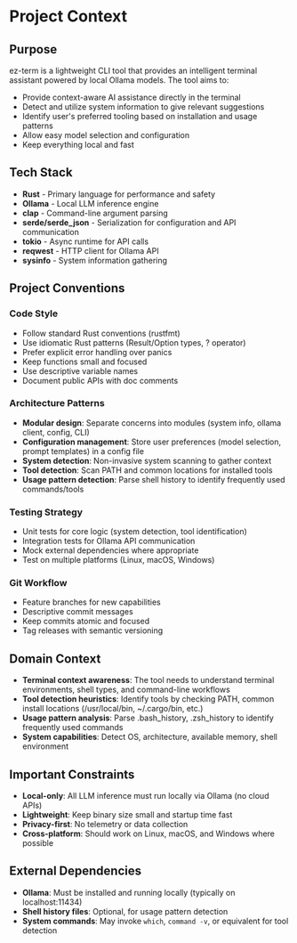 # Project Context

## Purpose
ez-term is a lightweight CLI tool that provides an intelligent terminal assistant powered by local Ollama models. The tool aims to:
- Provide context-aware AI assistance directly in the terminal
- Detect and utilize system information to give relevant suggestions
- Identify user's preferred tooling based on installation and usage patterns
- Allow easy model selection and configuration
- Keep everything local and fast

## Tech Stack
- **Rust** - Primary language for performance and safety
- **Ollama** - Local LLM inference engine
- **clap** - Command-line argument parsing
- **serde/serde_json** - Serialization for configuration and API communication
- **tokio** - Async runtime for API calls
- **reqwest** - HTTP client for Ollama API
- **sysinfo** - System information gathering

## Project Conventions

### Code Style
- Follow standard Rust conventions (rustfmt)
- Use idiomatic Rust patterns (Result/Option types, ? operator)
- Prefer explicit error handling over panics
- Keep functions small and focused
- Use descriptive variable names
- Document public APIs with doc comments

### Architecture Patterns
- **Modular design**: Separate concerns into modules (system info, ollama client, config, CLI)
- **Configuration management**: Store user preferences (model selection, prompt templates) in a config file
- **System detection**: Non-invasive system scanning to gather context
- **Tool detection**: Scan PATH and common locations for installed tools
- **Usage pattern detection**: Parse shell history to identify frequently used commands/tools

### Testing Strategy
- Unit tests for core logic (system detection, tool identification)
- Integration tests for Ollama API communication
- Mock external dependencies where appropriate
- Test on multiple platforms (Linux, macOS, Windows)

### Git Workflow
- Feature branches for new capabilities
- Descriptive commit messages
- Keep commits atomic and focused
- Tag releases with semantic versioning

## Domain Context
- **Terminal context awareness**: The tool needs to understand terminal environments, shell types, and command-line workflows
- **Tool detection heuristics**: Identify tools by checking PATH, common install locations (/usr/local/bin, ~/.cargo/bin, etc.)
- **Usage pattern analysis**: Parse .bash_history, .zsh_history to identify frequently used commands
- **System capabilities**: Detect OS, architecture, available memory, shell environment

## Important Constraints
- **Local-only**: All LLM inference must run locally via Ollama (no cloud APIs)
- **Lightweight**: Keep binary size small and startup time fast
- **Privacy-first**: No telemetry or data collection
- **Cross-platform**: Should work on Linux, macOS, and Windows where possible

## External Dependencies
- **Ollama**: Must be installed and running locally (typically on localhost:11434)
- **Shell history files**: Optional, for usage pattern detection
- **System commands**: May invoke `which`, `command -v`, or equivalent for tool detection
